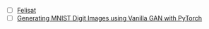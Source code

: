 - [ ] [Felisat](https://github.com/felisat/clustered-federated-learning/blob/master/clustered_federated_learning.ipynb)
- [ ] [Generating MNIST Digit Images using Vanilla GAN with PyTorch](https://debuggercafe.com/vanilla-gan-pytorch/)
